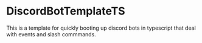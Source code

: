 # DiscordBotTemplateTS

This is a template for quickly booting up discord bots in typescript that deal with events and slash commmands.
